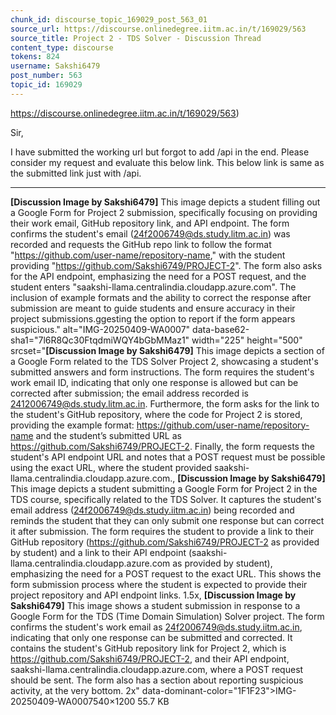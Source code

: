 ```yaml
---
chunk_id: discourse_topic_169029_post_563_01
source_url: https://discourse.onlinedegree.iitm.ac.in/t/169029/563
source_title: Project 2 - TDS Solver - Discussion Thread
content_type: discourse
tokens: 824
username: Sakshi6479
post_number: 563
topic_id: 169029
---
```


https://discourse.onlinedegree.iitm.ac.in/t/169029/563)

Sir,

I have submitted the working url but forgot to add /api in the end. Please consider my request and evaluate this below link. This below link is same as the submitted link just with /api.

---

**[Discussion Image by Sakshi6479]** This image depicts a student filling out a Google Form for Project 2 submission, specifically focusing on providing their work email, GitHub repository link, and API endpoint. The form confirms the student's email (24f2006749@ds.study.litm.ac.in) was recorded and requests the GitHub repo link to follow the format "https://github.com/user-name/repository-name," with the student providing "https://github.com/Sakshi6749/PROJECT-2". The form also asks for the API endpoint, emphasizing the need for a POST request, and the student enters "saakshi-llama.centralindia.cloudapp.azure.com". The inclusion of example formats and the ability to correct the response after submission are meant to guide students and ensure accuracy in their project submissions.ggesting the option to report if the form appears suspicious." alt="IMG-20250409-WA0007" data-base62-sha1="7l6R8Qc30FtqdmiWQY4bGbMMaz1" width="225" height="500" srcset="**[Discussion Image by Sakshi6479]** This image depicts a section of a Google Form related to the TDS Solver Project 2, showcasing a student's submitted answers and form instructions. The form requires the student's work email ID, indicating that only one response is allowed but can be corrected after submission; the email address recorded is 2412006749@ds.study.litm.ac.in. Furthermore, the form asks for the link to the student's GitHub repository, where the code for Project 2 is stored, providing the example format: https://github.com/user-name/repository-name and the student’s submitted URL as https://github.com/Sakshi6749/PROJECT-2. Finally, the form requests the student's API endpoint URL and notes that a POST request must be possible using the exact URL, where the student provided saakshi-llama.centralindia.cloudapp.azure.com., **[Discussion Image by Sakshi6479]** This image depicts a student submitting a Google Form for Project 2 in the TDS course, specifically related to the TDS Solver. It captures the student's email address (24f2006749@ds.study.iitm.ac.in) being recorded and reminds the student that they can only submit one response but can correct it after submission. The form requires the student to provide a link to their GitHub repository (https://github.com/Sakshi6749/PROJECT-2 as provided by student) and a link to their API endpoint (saakshi-llama.centralindia.cloudapp.azure.com as provided by student), emphasizing the need for a POST request to the exact URL. This shows the form submission process where the student is expected to provide their project repository and API endpoint links. 1.5x, **[Discussion Image by Sakshi6479]** This image shows a student submission in response to a Google Form for the TDS (Time Domain Simulation) Solver project. The form confirms the student's work email as 24f2006749@ds.study.iitm.ac.in, indicating that only one response can be submitted and corrected. It contains the student's GitHub repository link for Project 2, which is https://github.com/Sakshi6749/PROJECT-2, and their API endpoint, saakshi-llama.centralindia.cloudapp.azure.com, where a POST request should be sent. The form also has a section about reporting suspicious activity, at the very bottom. 2x" data-dominant-color="1F1F23">IMG-20250409-WA0007540×1200 55.7 KB
